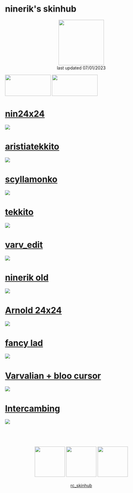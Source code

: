 # ninerik's skinhub
<p align="center">
<a href="https://osu.ppy.sh/users/10549880">
  <img src="https://a.ppy.sh/10549880"  
       width="150"
       height="150"></a>
<br>
last updated 07/01/2023
</p>

<a href="https://www.youtube.com/watch?v=kbbgypvGPgM">
<img src="https://i.imgur.com/uDyKiLi.png"
       width="151" 
       height="70"/></a>

<a href="https://i.imgur.com/o0kMf8Y.png">
<img src="https://i.imgur.com/o0kMf8Y.png"
       width="151" 
       height="70"/></a>

# [nin24x24](https://github.com/ryancranie/skinhub/raw/tyfh/player/ninerik/nin24x24.osk)
[![](https://osu.ppy.sh/ss/18358522/18f7)](https://github.com/ryancranie/skinhub/raw/tyfh/player/ninerik/nin24x24.osk)

# [aristiatekkito](https://github.com/ryancranie/skinhub/raw/tyfh/player/ninerik/aristiatekkito.osk)
[![](https://osu.ppy.sh/ss/18358518/cf11)](https://github.com/ryancranie/skinhub/raw/tyfh/player/ninerik/aristiatekkito.osk)

# [scyllamonko](https://github.com/ryancranie/skinhub/raw/tyfh/player/ninerik/scyllamonko.osk)
[![](https://osu.ppy.sh/ss/18358525/b8f1)](https://github.com/ryancranie/skinhub/raw/tyfh/player/ninerik/scyllamonko.osk)

# [tekkito](https://github.com/ryancranie/skinhub/raw/tyfh/player/ninerik/tekkito.osk)
[![](https://osu.ppy.sh/ss/18358539/78ca)](https://github.com/ryancranie/skinhub/raw/tyfh/player/ninerik/tekkito.osk)

# [varv_edit](https://github.com/ryancranie/skinhub/raw/tyfh/player/ninerik/varv%20edit.osk)
[![](https://osu.ppy.sh/ss/18358542/0944)](https://github.com/ryancranie/skinhub/raw/tyfh/player/ninerik/varv%20edit.osk)

# [ninerik old](https://github.com/ryancranie/skinhub/raw/tyfh/player/ninerik/ninerik%20old.osk)
[![](https://osu.ppy.sh/ss/18127526/c02b)](https://github.com/ryancranie/skinhub/raw/tyfh/player/ninerik/ninerik%20old.osk)

# [Arnold 24x24](https://github.com/ryancranie/skinhub/raw/tyfh/player/ninerik/Arnold24x24.osk)
[![](https://osu.ppy.sh/ss/18127514/594e)](https://github.com/ryancranie/skinhub/raw/tyfh/player/ninerik/Arnold24x24.osk)

# [fancy lad](https://github.com/ryancranie/skinhub/raw/tyfh/player/ninerik/fancy%20lad.osk)
[![](https://osu.ppy.sh/ss/18127519/e37b)](https://github.com/ryancranie/skinhub/raw/tyfh/player/ninerik/fancy%20lad.osk)

# [Varvalian + bloo cursor](https://github.com/ryancranie/skinhub/raw/tyfh/player/ninerik/Varvalian%20%2B%20bloo%20cursor.osk)
[![](https://osu.ppy.sh/ss/18127524/707a)](https://github.com/ryancranie/skinhub/raw/tyfh/player/ninerik/Varvalian%20%2B%20bloo%20cursor.osk)

# [Intercambing](https://github.com/ryancranie/skinhub/raw/tyfh/player/ninerik/Intercambing.osk)
[![](https://osu.ppy.sh/ss/18127521/9c1b)](https://github.com/ryancranie/skinhub/raw/tyfh/player/ninerik/Intercambing.osk)

#
<p align="center">
  <br></br>
  <a href="https://www.twitch.tv/ninerik_">
  <img src="https://i.imgur.com/HM030lk.png" 
       width="100" 
       height="100"></a>
  <a href="https://www.youtube.com/channel/UCjR9CND0FMlyigdPqvNIKIw">
  <img src="https://i.imgur.com/YWbDUUy.png"  
       width="100" 
       height="100"></a>
  <a href="https://twitter.com/ninerik_">
  <img src="https://i.imgur.com/PUQ5uWf.png" 
       width="100" 
       height="100"></a>
  <br></br>
  <a href="https://github.com/ryancranie/skinhub">rc_skinhub</a>
 </p>



